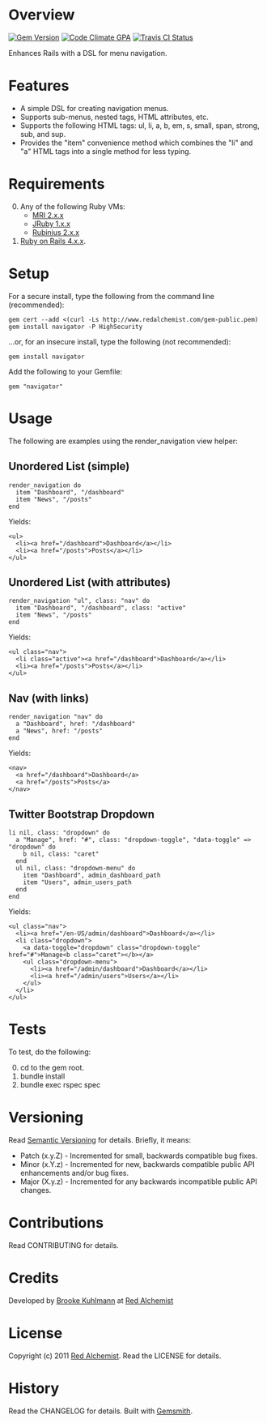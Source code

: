 # Overview

[![Gem Version](https://badge.fury.io/rb/navigator.png)](http://badge.fury.io/rb/navigator)
[![Code Climate GPA](https://codeclimate.com/github/bkuhlmann/navigator.png)](https://codeclimate.com/github/bkuhlmann/navigator)
[![Travis CI Status](https://secure.travis-ci.org/bkuhlmann/navigator.png)](http://travis-ci.org/bkuhlmann/navigator)

Enhances Rails with a DSL for menu navigation.

# Features

* A simple DSL for creating navigation menus.
* Supports sub-menus, nested tags, HTML attributes, etc.
* Supports the following HTML tags: ul, li, a, b, em, s, small, span, strong, sub, and sup.
* Provides the "item" convenience method which combines the "li" and "a" HTML tags into a single method for less typing.

# Requirements

0. Any of the following Ruby VMs:
    * [MRI 2.x.x](http://www.ruby-lang.org)
    * [JRuby 1.x.x](http://jruby.org)
    * [Rubinius 2.x.x](http://rubini.us)
0. [Ruby on Rails 4.x.x](http://rubyonrails.org).

# Setup

For a secure install, type the following from the command line (recommended):

    gem cert --add <(curl -Ls http://www.redalchemist.com/gem-public.pem)
    gem install navigator -P HighSecurity

...or, for an insecure install, type the following (not recommended):

    gem install navigator

Add the following to your Gemfile:

    gem "navigator"

# Usage

The following are examples using the render_navigation view helper:

## Unordered List (simple)

    render_navigation do
      item "Dashboard", "/dashboard"
      item "News", "/posts"
    end

Yields:

    <ul>
      <li><a href="/dashboard">Dashboard</a></li>
      <li><a href="/posts">Posts</a></li>
    </ul>

## Unordered List (with attributes)

    render_navigation "ul", class: "nav" do
      item "Dashboard", "/dashboard", class: "active"
      item "News", "/posts"
    end

Yields:

    <ul class="nav">
      <li class="active"><a href="/dashboard">Dashboard</a></li>
      <li><a href="/posts">Posts</a></li>
    </ul>

## Nav (with links)

    render_navigation "nav" do
      a "Dashboard", href: "/dashboard"
      a "News", href: "/posts"
    end

Yields:

    <nav>
      <a href="/dashboard">Dashboard</a>
      <a href="/posts">Posts</a>
    </nav>

## Twitter Bootstrap Dropdown

    li nil, class: "dropdown" do
      a "Manage", href: "#", class: "dropdown-toggle", "data-toggle" => "dropdown" do
        b nil, class: "caret"
      end
      ul nil, class: "dropdown-menu" do
        item "Dashboard", admin_dashboard_path
        item "Users", admin_users_path
      end
    end

Yields:

    <ul class="nav">
      <li><a href="/en-US/admin/dashboard">Dashboard</a></li>
      <li class="dropdown">
        <a data-toggle="dropdown" class="dropdown-toggle" href="#">Manage<b class="caret"></b></a>
        <ul class="dropdown-menu">
          <li><a href="/admin/dashboard">Dashboard</a></li>
          <li><a href="/admin/users">Users</a></li>
        </ul>
      </li>
    </ul>

# Tests

To test, do the following:

0. cd to the gem root.
0. bundle install
0. bundle exec rspec spec

# Versioning

Read [Semantic Versioning](http://semver.org) for details. Briefly, it means:

* Patch (x.y.Z) - Incremented for small, backwards compatible bug fixes.
* Minor (x.Y.z) - Incremented for new, backwards compatible public API enhancements and/or bug fixes.
* Major (X.y.z) - Incremented for any backwards incompatible public API changes.

# Contributions

Read CONTRIBUTING for details.

# Credits

Developed by [Brooke Kuhlmann](http://www.redalchemist.com) at [Red Alchemist](http://www.redalchemist.com)

# License

Copyright (c) 2011 [Red Alchemist](http://www.redalchemist.com).
Read the LICENSE for details.

# History

Read the CHANGELOG for details.
Built with [Gemsmith](https://github.com/bkuhlmann/gemsmith).
